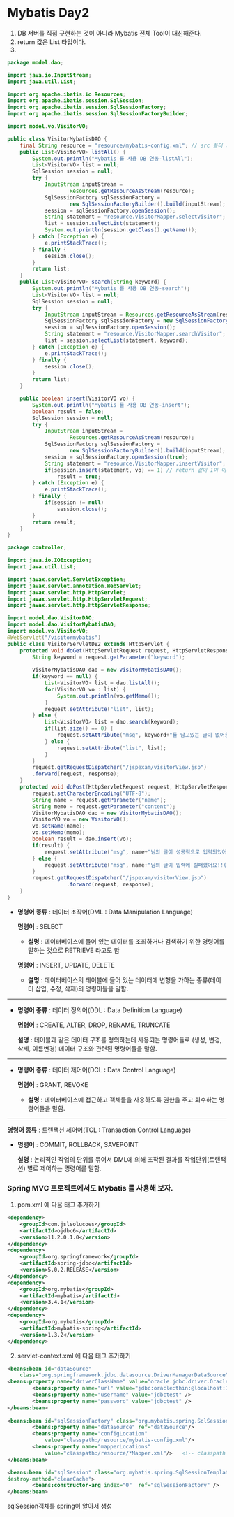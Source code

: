 # Mybatis Day2

1. DB 서버를 직접 구현하는 것이 아니라 Mybatis 전체 Tool이 대신해준다.
2. return 값은 List 타입이다.
3. 

```java
package model.dao;

import java.io.InputStream;
import java.util.List;

import org.apache.ibatis.io.Resources;
import org.apache.ibatis.session.SqlSession;
import org.apache.ibatis.session.SqlSessionFactory;
import org.apache.ibatis.session.SqlSessionFactoryBuilder;

import model.vo.VisitorVO;

public class VisitorMybatisDAO {	
	final String resource = "resource/mybatis-config.xml"; // src 폴더 기준 -> 반드시 src 밑에 있어야 읽을수있다.
	public List<VisitorVO> listAll() {
		System.out.println("Mybatis 를 사용 DB 연동-listAll");
		List<VisitorVO> list = null;		
		SqlSession session = null;
		try {			
			InputStream inputStream = 
					Resources.getResourceAsStream(resource);
			SqlSessionFactory sqlSessionFactory = 
					new SqlSessionFactoryBuilder().build(inputStream);
			session = sqlSessionFactory.openSession();
			String statement = "resource.VisitorMapper.selectVisitor"; // resource.VisitorMapper : namespace
			list = session.selectList(statement);
			System.out.println(session.getClass().getName());		
		} catch (Exception e) {
			e.printStackTrace();
		} finally {
			session.close();
		}
		return list;
	}
	public List<VisitorVO> search(String keyword) {
		System.out.println("Mybatis 를 사용 DB 연동-search");
		List<VisitorVO> list = null;
		SqlSession session = null; 
		try {			
			InputStream inputStream = Resources.getResourceAsStream(resource);
			SqlSessionFactory sqlSessionFactory = new SqlSessionFactoryBuilder().build(inputStream);
			session = sqlSessionFactory.openSession();
			String statement = "resource.VisitorMapper.searchVisitor";
			list = session.selectList(statement, keyword);
		} catch (Exception e) {
			e.printStackTrace();
		} finally {
			session.close();
		}
		return list;		
	}

	public boolean insert(VisitorVO vo) {
		System.out.println("Mybatis 를 사용 DB 연동-insert");
		boolean result = false;
		SqlSession session = null;
		try {
			InputStream inputStream = 
					Resources.getResourceAsStream(resource);
			SqlSessionFactory sqlSessionFactory = 
					new SqlSessionFactoryBuilder().build(inputStream);
			session = sqlSessionFactory.openSession(true);
			String statement = "resource.VisitorMapper.insertVisitor";
			if(session.insert(statement, vo) == 1) // return 값이 1이 이니면 error	
				result = true;
		} catch (Exception e) {
			e.printStackTrace();
		} finally {
			if(session != null)
				session.close();
		}
		return result;
	}	
}

```

```java
package controller;

import java.io.IOException;
import java.util.List;

import javax.servlet.ServletException;
import javax.servlet.annotation.WebServlet;
import javax.servlet.http.HttpServlet;
import javax.servlet.http.HttpServletRequest;
import javax.servlet.http.HttpServletResponse;

import model.dao.VisitorDAO;
import model.dao.VisitorMybatisDAO;
import model.vo.VisitorVO;
@WebServlet("/visitormybatis")
public class VisitorServletDB2 extends HttpServlet {
	protected void doGet(HttpServletRequest request, HttpServletResponse response) throws ServletException, IOException {
		String keyword = request.getParameter("keyword");
		
		VisitorMybatisDAO dao = new VisitorMybatisDAO();
		if(keyword == null) {
			List<VisitorVO> list = dao.listAll();
			for(VisitorVO vo : list) {
				System.out.println(vo.getMemo());
			}
			request.setAttribute("list", list);
		} else {
			List<VisitorVO> list = dao.search(keyword);
			if(list.size() == 0) {
				request.setAttribute("msg", keyword+"를 담고있는 글이 없어용(mybatis)");
			} else {
				request.setAttribute("list", list);
			}
		}
		request.getRequestDispatcher("/jspexam/visitorView.jsp")
        .forward(request, response);
	}
	protected void doPost(HttpServletRequest request, HttpServletResponse response) throws ServletException, IOException {
		request.setCharacterEncoding("UTF-8");		
		String name = request.getParameter("name");
		String memo = request.getParameter("content");
		VisitorMybatisDAO dao = new VisitorMybatisDAO();
		VisitorVO vo = new VisitorVO();
		vo.setName(name);
		vo.setMemo(memo);
		boolean result = dao.insert(vo);
		if(result) {
			request.setAttribute("msg", name+"님의 글이 성공적으로 입력되었어요!!..(mybatis)");
		} else {
			request.setAttribute("msg", name+"님의 글이 입력에 실패했어요!!(mybatis)");
		}
		request.getRequestDispatcher("/jspexam/visitorView.jsp")
		           .forward(request, response);
	}
}

```

- **명령어 종류**  : 데이터 조작어(DML :  Data Manipulation Language)

  **명령어** : SELECT 

  - **설명** : 데이터베이스에 들어 있는 데이터를 조회하거나 검색하기 위한 명령어를 말하는 것으로 RETRIEVE 라고도 함

  **명령어** : INSERT, UPDATE, DELETE 

  - **설명** : 데이터베이스의 테이블에 들어 있는 데이터에 변형을 가하는 종류(데이터 삽입, 수정, 삭제)의 명령어들을 말함. 

----------

- **명령어 종류**  : 데이터 정의어(DDL : Data Definition Language)

  **명령어** : CREATE, ALTER, DROP, RENAME, TRUNCATE 

  **설명** : 테이블과 같은 데이터 구조를 정의하는데 사용되는 명령어들로 (생성, 변경, 삭제, 이름변경) 데이터 구조와 관련된 명령어들을 말함.

-------

- **명령어 종류**  : 데이터 제어어(DCL : Data Control Language) 

  **명령어** : GRANT, REVOKE

  - **설명** : 데이터베이스에 접근하고 객체들을 사용하도록 권한을 주고 회수하는 명령어들을 말함.

---------

**명령어 종류** : 트랜잭션 제어어(TCL : Transaction Control Language)

- **명령어** : COMMIT, ROLLBACK, SAVEPOINT 

  **설명** : 논리적인 작업의 단위를 묶어서 DML에 의해 조작된 결과를 작업단위(트랜잭션) 별로 제어하는 명령어를 말함.



### Spring MVC 프로젝트에서도 Mybatis 를 사용해 보자.

1. pom.xml 에 다음 태그 추가하기

```xml
<dependency>
    <groupId>com.jslsolucoes</groupId>
    <artifactId>ojdbc6</artifactId>
    <version>11.2.0.1.0</version>
</dependency>
<dependency>
    <groupId>org.springframework</groupId>
    <artifactId>spring-jdbc</artifactId>
    <version>5.0.2.RELEASE</version>
</dependency>
<dependency>
    <groupId>org.mybatis</groupId>
    <artifactId>mybatis</artifactId>
    <version>3.4.1</version>
</dependency>
<dependency>
    <groupId>org.mybatis</groupId>
    <artifactId>mybatis-spring</artifactId>
    <version>1.3.2</version>
</dependency>
```

2. servlet-context.xml 에 다음 태그 추가하기

```xml
<beans:bean id="dataSource" 
	class="org.springframework.jdbc.datasource.DriverManagerDataSource">
<beans:property name="driverClassName" value="oracle.jdbc.driver.OracleDriver"/>
		<beans:property name="url" value="jdbc:oracle:thin:@localhost:1521:XE" />
		<beans:property name="username" value="jdbctest" />
		<beans:property name="password" value="jdbctest" />		
</beans:bean>
	
<beans:bean id="sqlSessionFactory" class="org.mybatis.spring.SqlSessionFactoryBean">	
		<beans:property name="dataSource" ref="dataSource"/>
		<beans:property name="configLocation" 
			value="classpath:/resource/mybatis-config.xml"/>
		<beans:property name="mapperLocations" 
			value="classpath:/resource/*Mapper.xml"/> 	<!-- classpath -> source 폴더에 : src/main/java, *Mapper.xml : Mapper라고 쓰여지모든것을 읽음-->
</beans:bean> 

<beans:bean id="sqlSession" class="org.mybatis.spring.SqlSessionTemplate"  
destroy-method="clearCache">
		<beans:constructor-arg index="0"  ref="sqlSessionFactory" />
</beans:bean>

```

sqlSession객체를 spring이 알아서 생성